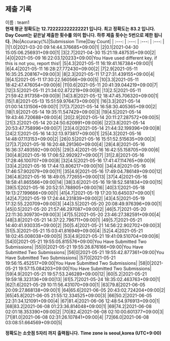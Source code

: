 


  
## 제출 기록  
이름 : team1  
**현재 평균 정확도는 12.722222222222221 입니다. 최고 정확도는 83.2 입니다.**  
**Day Count는 같은날 제출한 횟수를 의미 합니다. 하루 제출 횟수는 5번으로 제한 됩니다.**
|No|Accuracy(%)|Submission Time|Day Count|
| :---: | :---: | :---: | :---: |
|1|1.0|2021-03-20 09:14:44.376685+09:00|1|
|2|0.1|2021-04-30 15:05:06.256931+09:00|1|
|3|2.7|2021-04-30 15:21:19.487535+09:00|2|
|4|0|2021-05-09 16:22:03.120233+09:00|You Have used different key. if this is not you, report this!|
|5|4.3|2021-05-11 16:19:41.167384+09:00|1|
|6|4.4|2021-05-11 16:28:27.772430+09:00|2|
|7|2.9|2021-05-11 16:35:25.208167+09:00|3|
|8|2.3|2021-05-11 17:27:31.439155+09:00|4|
|9|4.1|2021-05-11 17:30:22.560566+09:00|5|
|10|3.3|2021-05-11 18:42:47.476054+09:00|6|
|11|0.6|2021-05-11 20:41:39.044219+09:00|7|
|12|3.5|2021-05-11 21:34:02.872219+09:00|8|
|13|2.5|2021-05-11 21:59:42.917358+09:00|9|
|14|3.8|2021-05-12 18:47:45.706320+09:00|1|
|15|1.8|2021-05-13 15:51:59.976473+09:00|1|
|16|3.3|2021-05-14 01:00:14.131506+09:00|1|
|17|3.7|2021-05-14 16:58:30.405365+09:00|2|
|18|1.9|2021-05-14 19:35:11.547429+09:00|3|
|19|4.5|2021-05-14 19:43:46.720688+09:00|4|
|20|2.9|2021-05-14 20:11:27.287572+09:00|5|
|21|3.2|2021-05-14 20:24:50.620991+09:00|6|
|22|3.8|2021-05-14 20:53:47.758996+09:00|7|
|23|4.0|2021-05-14 21:44:32.199396+09:00|8|
|24|2.1|2021-05-16 14:32:13.973817+09:00|1|
|25|4.3|2021-05-16 14:48:07.113153+09:00|2|
|26|0.5|2021-05-16 15:51:52.515635+09:00|3|
|27|3.7|2021-05-16 16:20:48.291360+09:00|4|
|28|4.8|2021-05-16 16:36:37.493592+09:00|5|
|29|3.4|2021-05-16 16:42:55.158705+09:00|6|
|30|4.8|2021-05-16 17:06:52.992927+09:00|7|
|31|2.8|2021-05-16 17:28:46.100707+09:00|8|
|32|4.5|2021-05-16 17:41:47.114765+09:00|9|
|33|4.2|2021-05-16 17:44:13.806217+09:00|10|
|34|4.8|2021-05-16 17:46:57.902079+09:00|11|
|35|4.9|2021-05-16 17:49:04.786149+09:00|12|
|36|4.8|2021-05-16 18:49:05.772655+09:00|13|
|37|4.4|2021-05-16 18:58:41.865566+09:00|14|
|38|3.6|2021-05-16 19:18:52.581834+09:00|15|
|39|5.1|2021-05-16 20:52:51.788905+09:00|16|
|40|3.1|2021-05-18 19:13:27.199666+09:00|1|
|41|4.7|2021-05-19 17:20:10.645037+09:00|1|
|42|4.7|2021-05-19 17:24:44.231839+09:00|2|
|43|4.5|2021-05-19 17:32:55.220709+09:00|3|
|44|3.5|2021-05-20 20:08:49.976396+09:00|1|
|45|0.5|2021-05-20 21:57:46.297087+09:00|2|
|46|5.7|2021-05-20 22:11:30.309730+09:00|3|
|47|5.5|2021-05-20 23:46:27.382591+09:00|4|
|48|3.8|2021-05-21 14:37:22.796711+09:00|1|
|49|5.7|2021-05-21 14:40:41.930335+09:00|2|
|50|5.4|2021-05-21 14:56:22.902702+09:00|3|
|51|5.3|2021-05-21 15:03:41.816949+09:00|4|
|52|4.4|2021-05-21 18:02:45.008038+09:00|5|
|53|4.9|2021-05-21 19:41:09.510704+09:00|6|
|54|0|2021-05-21 19:55:05.815576+09:00|You Have Submitted Two Submissions|
|55|0|2021-05-21 19:55:26.876166+09:00|You Have Submitted Two Submissions|
|56|0|2021-05-21 19:55:42.877361+09:00|You Have Submitted Two Submissions|
|57|0|2021-05-21 19:56:15.452517+09:00|You Have Submitted Two Submissions|
|58|0|2021-05-21 19:57:15.084203+09:00|You Have Submitted Two Submissions|
|59|4.9|2021-05-21 19:57:53.246289+09:00|12|
|60|5.2|2021-05-21 19:59:18.323136+09:00|13|
|61|5.7|2021-05-24 18:35:02.463763+09:00|1|
|62|1.6|2021-05-29 10:11:56.431070+09:00|1|
|63|79.8|2021-06-05 20:09:27.868138+09:00|1|
|64|65.6|2021-06-05 20:43:02.724204+09:00|2|
|65|45.8|2021-06-05 21:55:12.334525+09:00|3|
|66|50.2|2021-06-05 22:31:34.121091+09:00|4|
|67|81.4|2021-06-06 12:48:54.976913+09:00|1|
|68|83.2|2021-06-08 01:23:36.814048+09:00|1|
|69|74.2|2021-06-08 02:01:18.353390+09:00|2|
|70|82.4|2021-06-08 02:10:00.601377+09:00|3|
|71|81.0|2021-06-08 02:31:26.107841+09:00|4|
|72|66.0|2021-06-08 03:08:51.664569+09:00|5|


**정확도는 소숫점 5자리 까지 출력됩니다.**
**Time zone is seoul,korea (UTC+9:00)**
